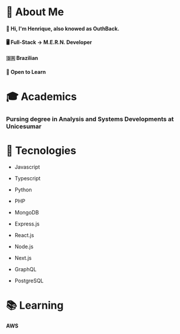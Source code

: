 # 📖 About Me
  #### 👏 Hi, I'm Henrique, also knowed as OuthBack.
  #### 🖥️ Full-Stack -> M.E.R.N. Developer
  #### :brazil: Brazilian 
  #### 🧠 Open to Learn 
  
# 🎓 Academics
  ### Pursing degree in Analysis and Systems Developments at Unicesumar
  
# 🔋 Tecnologies
  - Javascript
  - Typescript
  - Python
  - PHP
  
  - MongoDB
  - Express.js
  - React.js
  - Node.js
  
  - Next.js
  - GraphQL
  - PostgreSQL
 
# 📚 Learning
#### AWS
 
<!--
**OuthBack/OuthBack** is a ✨ _special_ ✨ repository because its `README.md` (this file) appears on your GitHub profile.

Here are some ideas to get you started:

- 🔭 I’m currently working on ...
- 🌱 I’m currently learning ...
- 👯 I’m looking to collaborate on ...
- 🤔 I’m looking for help with ...
- 💬 Ask me about ...
- 📫 How to reach me: ...
- 😄 Pronouns: ...
- ⚡ Fun fact: ...
-->
